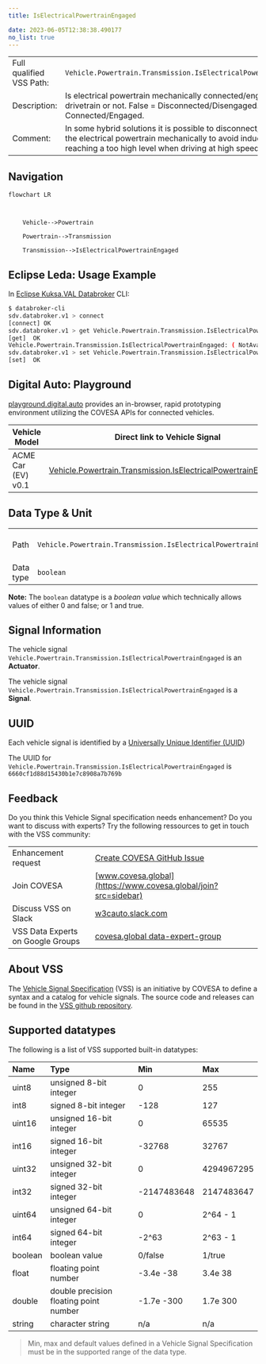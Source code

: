 ```yaml
---
title: IsElectricalPowertrainEngaged

date: 2023-06-05T12:38:38.490177
no_list: true
---
```



| | |
|---|---|
| Full qualified VSS Path: | `Vehicle.Powertrain.Transmission.IsElectricalPowertrainEngaged` |
| Description: | Is electrical powertrain mechanically connected/engaged to the drivetrain or not. False = Disconnected/Disengaged. True = Connected/Engaged. |
| Comment: | In some hybrid solutions it is possible to disconnect/disengage the electrical powertrain mechanically to avoid induced voltage reaching a too high level when driving at high speed. |

## Navigation

```mermaid
flowchart LR



    Vehicle-->Powertrain

    Powertrain-->Transmission

    Transmission-->IsElectricalPowertrainEngaged

```

## Eclipse Leda: Usage Example

In [Eclipse Kuksa.VAL Databroker](https://github.com/eclipse/kuksa.val/tree/master/kuksa_databroker) CLI:



```bash
$ databroker-cli
sdv.databroker.v1 > connect
[connect] OK
sdv.databroker.v1 > get Vehicle.Powertrain.Transmission.IsElectricalPowertrainEngaged
[get]  OK
Vehicle.Powertrain.Transmission.IsElectricalPowertrainEngaged: ( NotAvailable )
sdv.databroker.v1 > set Vehicle.Powertrain.Transmission.IsElectricalPowertrainEngaged false
[set]  OK
```

## Digital Auto: Playground

[playground.digital.auto](http://digital.auto) provides an in-browser, rapid prototyping environment utilizing the COVESA APIs for connected vehicles. 

| Vehicle Model | Direct link to Vehicle Signal |
|---|---|
| ACME Car (EV) v0.1 | [Vehicle.Powertrain.Transmission.IsElectricalPowertrainEngaged](https://digitalauto.netlify.app/model/STLWzk1WyqVVLbfymb4f/cvi/list/Vehicle.Powertrain.Transmission.IsElectricalPowertrainEngaged/) |

## Data Type & Unit

| | | |
|---|---|---|
| Path | `Vehicle.Powertrain.Transmission.IsElectricalPowertrainEngaged` | [VSS: Addressing nodes](https://covesa.github.io/vehicle_signal_specification/rule_set/basics/) |
| Data type | `boolean` | [VSS: Datatypes](https://covesa.github.io/vehicle_signal_specification/rule_set/data_entry/data_types/) |









**Note:** The `boolean` datatype is a *boolean value* which technically allows values of either 0 and false; or 1 and true.





## Signal Information

The vehicle signal `Vehicle.Powertrain.Transmission.IsElectricalPowertrainEngaged` is an **Actuator**.





The vehicle signal `Vehicle.Powertrain.Transmission.IsElectricalPowertrainEngaged` is a **Signal**.



## UUID

Each vehicle signal is identified by a [Universally Unique Identifier (UUID](https://en.wikipedia.org/wiki/Universally_unique_identifier))

The UUID for `Vehicle.Powertrain.Transmission.IsElectricalPowertrainEngaged` is `6660cf1d88d15430b1e7c8908a7b769b`


## Feedback

Do you think this Vehicle Signal specification needs enhancement? Do you want to discuss with experts? Try the following ressources to get in touch with the VSS community:

| | |
|---|---|
| Enhancement request | [Create COVESA GitHub Issue](https://github.com/COVESA/vehicle_signal_specification/issues/new?body=Please+describe+your+feedback&title=Signal+feedback+Vehicle.Powertrain.Transmission.IsElectricalPowertrainEngaged) |
| Join COVESA | [www.covesa.global](https://www.covesa.global/join?src=sidebar) |
| Discuss VSS on Slack | [w3cauto.slack.com](http://w3cauto.slack.com/) |
| VSS Data Experts on Google Groups | [covesa.global data-expert-group](https://groups.google.com/a/covesa.global/g/data-expert-group) |

## About VSS

The [Vehicle Signal Specification](https://covesa.github.io/vehicle_signal_specification/) (VSS)
is an initiative by COVESA to define a syntax and a catalog for vehicle signals.
The source code and releases can be found in the [VSS github repository](https://github.com/COVESA/vehicle_signal_specification).

## Supported datatypes

The following is a list of VSS supported built-in datatypes:

Name       | Type                       | Min  | Max
:----------|:---------------------------|:-----|:---
uint8      | unsigned 8-bit integer     | 0    | 255
int8       | signed 8-bit integer       | -128 | 127
uint16     | unsigned 16-bit integer    |  0   | 65535
int16      | signed 16-bit integer      | -32768 | 32767
uint32     | unsigned 32-bit integer    | 0 | 4294967295
int32      | signed 32-bit integer      | -2147483648 | 2147483647
uint64     | unsigned 64-bit integer    | 0    | 2^64 - 1
int64      | signed 64-bit integer      | -2^63 | 2^63 - 1
boolean    | boolean value              | 0/false | 1/true
float      | floating point number      | -3.4e -38 | 3.4e 38
double     | double precision floating point number | -1.7e -300 | 1.7e 300
string     | character string           | n/a  | n/a

> Min, max and default values defined in a Vehicle Signal Specification must be in the supported range of the data type.
